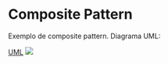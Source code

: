 # Composite Pattern
Exemplo de composite pattern.
Diagrama UML:

[UML](https://imgur.com/a/YdK3UPl)
[![](https://i.imgur.com/gohRqPe.png)](https://i.imgur.com/gohRqPe.png)